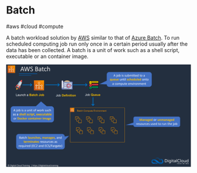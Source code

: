 # Batch
#aws #cloud #compute 

A batch workload solution by [AWS](Cloud%20Computing/AWS/AWS.md) similar to that of [Azure Batch](Azure%20Batch). To run scheduled computing job run only once in a certain period usually after the data has been collected.
A batch is a unit of work such as a shell script, executable or an container image.

![](Attachments/Pasted%20image%2020230306000645.png)